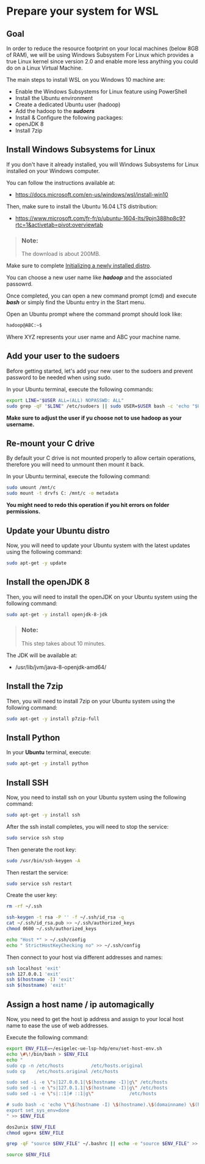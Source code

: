 # Prepare your system for WSL

## Goal

In order to reduce the resource footprint on your local machines (below 8GB of RAM), we will be using Windows Subsystem For Linux which provides a true Linux kernel since version 2.0 and enable more less anything you could do on a Linux Virtual Machine.

The main steps to install WSL on you Windows 10 machine are:

  - Enable the Windows Subsystems for Linux feature using PowerShell
  - Install the Ubuntu environment
  - Create a dedicated Ubuntu user (hadoop)
  - Add the hadoop to the ***sudoers***
  - Install & Configure the following packages:
  - openJDK 8
  - Install 7zip

## Install Windows Subsystems for Linux

If you don't have it already installed, you will Windows Subsystems for Linux installed on your Windows computer.

You can follow the instructions available at:

 - https://docs.microsoft.com/en-us/windows/wsl/install-win10

Then, make sure to install the Ubuntu 16.04 LTS distribution:

 - https://www.microsoft.com/fr-fr/p/ubuntu-1604-lts/9pjn388hp8c9?rtc=1&activetab=pivot:overviewtab

> ### **Note**:
> The download is about 200MB.

Make sure to complete [Initializing a newly installed distro](https://docs.microsoft.com/en-us/windows/wsl/initialize-distro).

You can choose a new user name like ***hadoop*** and the associated passowrd.

Once completed, you can open a new command prompt (cmd) and execute ***bash*** or simply find the Ubuntu entry in the Start menu.

Open an Ubuntu prompt where the command prompt should look like:

```sh
hadoop@ABC:~$
```

Where XYZ represents your user name and ABC your machine name.

## Add your user to the sudoers

Before getting started, let's add your new user to the sudoers and prevent password to be needed when using sudo.

In your Ubuntu terminal, execute the following commands:

```sh
export LINE="$USER ALL=(ALL) NOPASSWD: ALL"
sudo grep -qF "$LINE" /etc/sudoers || sudo USER=$USER bash -c 'echo "$USER ALL=(ALL) NOPASSWD: ALL" >> /etc/sudoers'
```

**Make sure to adjust the user if yu choose not to use hadoop as your username.**

## Re-mount your C drive

By default your C drive is not mounted properly to allow certain operations, therefore you will need to unmount then mount it back.

In your Ubuntu terminal, execute the following command:

```sh
sudo umount /mnt/c
sudo mount -t drvfs C: /mnt/c -o metadata
```

**You might need to redo this operation if you hit errors  on folder permissions.**

## Update your Ubuntu distro

Now, you will need to update your Ubuntu system with the latest updates using the following command:

```sh
sudo apt-get -y update
```

## Install the openJDK 8

Then, you will need to install the openJDK on your Ubuntu system using the following command:

```sh
sudo apt-get -y install openjdk-8-jdk
```

> ### **Note**:
> This step takes about 10 minutes.

The JDK will be available at:

 - /usr/lib/jvm/java-8-openjdk-amd64/

## Install the 7zip

Then, you will need to install 7zip on your Ubuntu system using the following command:

```sh
sudo apt-get -y install p7zip-full
```

## Install Python

In your **Ubuntu** terminal, execute:

```sh
sudo apt-get -y install python
```

## Install SSH

Now, you need to install ssh on your Ubuntu system using the following command:

```sh
sudo apt-get -y install ssh
```

After the ssh install completes, you will need to stop the service:

```sh
sudo service ssh stop
```

Then generate the root key:

```sh
sudo /usr/bin/ssh-keygen -A
```

Then restart the service:

```sh
sudo service ssh restart
```

Create the user key:

```sh
rm -rf ~/.ssh

ssh-keygen -t rsa -P '' -f ~/.ssh/id_rsa -q
cat ~/.ssh/id_rsa.pub >> ~/.ssh/authorized_keys
chmod 0600 ~/.ssh/authorized_keys

echo "Host *" > ~/.ssh/config     
echo " StrictHostKeyChecking no" >> ~/.ssh/config
```

Then connect to your host via different addresses and names:

```sh
ssh localhost 'exit'
ssh 127.0.0.1 'exit'
ssh $(hostname -I) 'exit'
ssh $(hostname) 'exit'
```
## Assign a host name / ip automagically

Now, you need to get the host ip address and assign to your local host name to ease the use of web addresses.

Execute the following command:

```sh
export ENV_FILE=~/esigelec-ue-lsp-hdp/env/set-host-env.sh
echo \#\!/bin/bash > $ENV_FILE
echo "
sudo cp -n /etc/hosts          /etc/hosts.original
sudo cp    /etc/hosts.original /etc/hosts

sudo sed -i -e \"s|127.0.0.1|\$(hostname -I)|g\" /etc/hosts
sudo sed -i -e \"s|127.0.1.1|\$(hostname -I)|g\" /etc/hosts
sudo sed -i -e \"s|::1|# ::1|g\"             /etc/hosts

# sudo bash -c 'echo \"\$(hostname -I) \$(hostname).\$(domainname) \$(hostname) localhost\" >> /etc/hosts'
export set_sys_env=done
" >> $ENV_FILE

dos2unix $ENV_FILE
chmod ugo+x $ENV_FILE

grep -qF "source $ENV_FILE" ~/.bashrc || echo -e "source $ENV_FILE" >> ~/.bashrc

source $ENV_FILE
```
